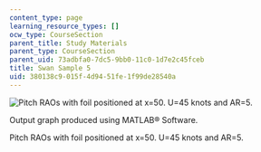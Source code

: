 ```yaml
---
content_type: page
learning_resource_types: []
ocw_type: CourseSection
parent_title: Study Materials
parent_type: CourseSection
parent_uid: 73adbfa0-7dc5-9bb0-11c0-1d7e2c45fceb
title: Swan Sample 5
uid: 380138c9-015f-4d94-51fe-1f99de28540a
---
```


![Pitch RAOs with foil positioned at x=50. U=45 knots and AR=5.](/courses/mechanical-engineering/2-24-ocean-wave-interaction-with-ships-and-offshore-energy-systems-13-022-spring-2002/study-materials/swan10.jpg)

Output graph produced using MATLAB® Software.

Pitch RAOs with foil positioned at x=50. U=45 knots and AR=5.